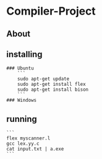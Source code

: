 # Compiler-Project

## About


## installing

    ### Ubuntu
        ```
        sudo apt-get update
        sudo apt-get install flex
        sudo apt-get install bison
        ```
    ### Windows

## running
    ```
    flex myscanner.l
    gcc lex.yy.c
    cat input.txt | a.exe
    ```